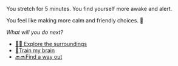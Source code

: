You stretch for 5 minutes. You find yourself more awake and alert. 

You feel like making more calm and friendly choices. 🪷

*What will you do next?*

- [🙆‍♂️ Explore the surroundings](../7/0.md)
- [📖Train my brain](0-1B.md)
- [🔙🔜Find a way out](../3/1.md)